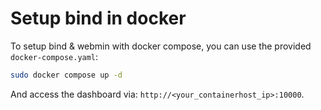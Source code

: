 # Setup bind in docker

To setup bind & webmin with docker compose, you can use the provided `docker-compose.yaml`:
```bash
sudo docker compose up -d
```

And access the dashboard via: `http://<your_containerhost_ip>:10000`.